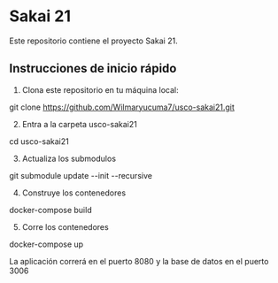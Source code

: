 # Sakai 21

Este repositorio contiene el proyecto Sakai 21.

## Instrucciones de inicio rápido

1. Clona este repositorio en tu máquina local:

git clone https://github.com/Wilmaryucuma7/usco-sakai21.git

2. Entra a la carpeta usco-sakai21

cd usco-sakai21

3. Actualiza los submodulos

git submodule update --init --recursive

4. Construye los contenedores 

docker-compose build

5. Corre los contenedores

docker-compose up


La aplicación correrá en el puerto 8080 y la base de datos en el puerto 3006
